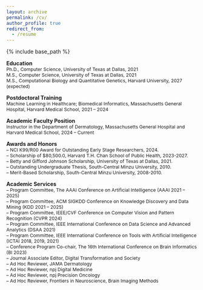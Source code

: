 ```yaml
---
layout: archive
permalink: /cv/
author_profile: true
redirect_from:
  - /resume
---
```


{% include base_path %}

**Education**    
<span style="font-size:0.87em;">
Ph.D., Computer Science, University of Texas at Dallas, 2021    
M.S., Computer Science, University of Texas at Dallas, 2021    
M.S., Computational Biology and Quantitative Genetics, Harvard University, 2027 (expected)
</span>      

**Postdoctoral Training**    
<span style="font-size:0.87em;">
Machine Learning in Healthcare; Biomedical Informatics, Massachusetts General Hospital, Harvard Medical School, 2021 – 2024
</span>
  
**Academic Faculty Position**    
<span style="font-size:0.87em;">
Instructor in the Department of Dermatology, Massachusetts General Hospital and Harvard Medical School, 2024 – Current
</span>

**Awards and Honors**    
<span style="font-size:0.87em;">
– NCI K99/R00 Award for Outstanding Early Stage Researchers, 2024.    
– Scholarship of $80,500.0, Harvard T.H. Chan School of Public Health, 2023-2027.     
– Betty and Gifford Johnson Scholarship, University of Texas at Dallas, 2021.     
– Outstanding Undergraduate Thesis, South-Central Minzu University, 2010.    
– Merit-Based Scholarship, South-Central Minzu University, 2008-2010.
</span>

**Academic Services**    
<span style="font-size:0.87em;">
– Program Committee, The AAAI Conference on Artificial Intelligence (AAAI 2021 – 2025)    
– Program Committee, ACM SIGKDD Conference on Knowledge Discovery and Data Mining (KDD 2021 – 2025)   
– Program Committee, IEEE/CVF Conference on Computer Vision and Pattern Recognition (CVPR 2024)      
– Program Committee, IEEE International Conference on Data Science and Advanced Analytics (DSAA 2021)     
– Program Committee, IEEE International Conference on Tools with Artificial Intelligence (ICTAI 2018, 2019, 2021)    
– Conference Program Co-chair, The 16th International Conference on Brain Informatics (BI 2023)     
– Journal Associate Editor, Digital Transformation and Society     
– Ad Hoc Reviewer, JAMA Dermatology    
– Ad Hoc Reviewer, npj Digital Medicine    
– Ad Hoc Reviewer, npj Precision Oncology    
– Ad Hoc Reviewer, Frontiers in Neuroscience, Brain Imaging Methods
</span>

